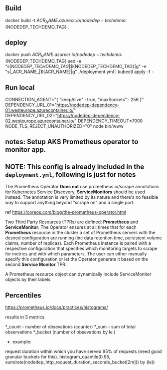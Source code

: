 


## Build


docker build -t ${ACR_NAME}.azurecr.io/nodedep-techdemo:${NODEDEP_TECHDEMO_TAG} .


## deploy
docker push ${ACR_NAME}.azurecr.io/nodedep-techdemo:${NODEDEP_TECHDEMO_TAG}
sed -e "s|_NODEDEP_TECHDEMO_TAG_|${NODEDEP_TECHDEMO_TAG}|g" -e "s|_ACR_NAME_|${ACR_NAME}|g" ./deployment.yml | kubectl apply -f -


## Run local
CONNECTION_AGENT="{ \"keepAlive\" : true, \"maxSockets\" : 256 }" DEPENDENCY_URL_01="https://nodedep-dependency-01.westeurope.azurecontainer.io/" DEPENDENCY_URL_02="https://nodedep-dependency-02.westeurope.azurecontainer.io/" DEPENDENCY_TIMEOUT=7000 NODE_TLS_REJECT_UNAUTHORIZED="0"  node bin/www



## notes:  Setup AKS Prometheus operator to monitor app.

## NOTE: This config is already included in the ```deployment.yml```, following is just for notes


The Prometheus Operator __Does not__ use prometheus.io/scrape annotations for Kubernetes Service Discovery, __ServiceMonitors__ should be used instead. The annotation is very limited by its nature and there's no feasible way to support anything beyond "scrape on" and a single port.

ref https://coreos.com/blog/the-prometheus-operator.html

Two Third Party Resources (TPRs) are defined: __Prometheus__ and __ServiceMonitor__.  The Operator ensures at all times that for each __Prometheus__ resource in the cluster a set of Prometheus servers with the desired configuration are running (inc  data retention time, persistent volume claims, number of replicas).  Each Prometheus instance is paired with a respective configuration that specifies which monitoring targets to scrape for metrics and with which parameters. The user can either manually specify this configuration or let the Operator generate it based on the second __Service Monitor__ TPR.

A Prometheus resource object can dynamically include ServiceMonitor objects by their labels


## Percentiles
https://prometheus.io/docs/practices/histograms/

results in 3 metrics

 *_count - number of obsevations (counter)
 *_sum - sum of total observations
 *_bucket (number of obsevations by le )

 - example: 

 request duration within which you have served 95% of requests (need good granular buckets for this).
 histogram_quantile(0.95, sum(rate(nodedep_http_request_duration_seconds_bucket[2m])) by (le))



